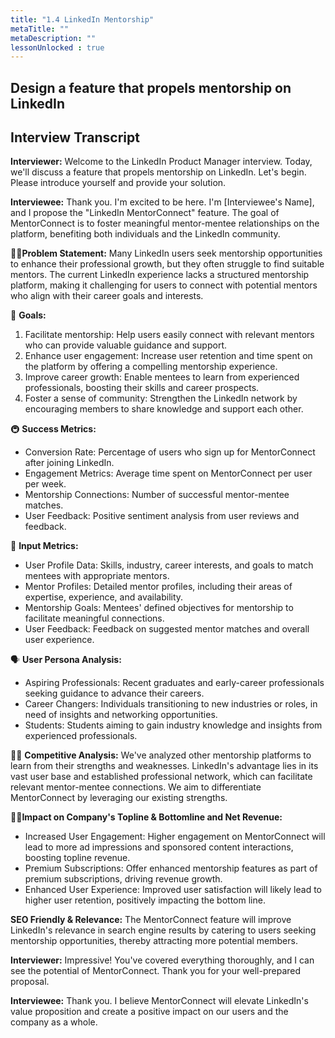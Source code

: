 ```yaml
---
title: "1.4 LinkedIn Mentorship"
metaTitle: ""
metaDescription: ""
lessonUnlocked : true
---
```


##  Design a feature that propels mentorship on LinkedIn


<YoutubeView id="eyT75volM7k"/>

## Interview Transcript


**Interviewer:** Welcome to the LinkedIn Product Manager interview. Today, we'll discuss a feature that propels mentorship on LinkedIn. Let's begin. Please introduce yourself and provide your solution.

**Interviewee:** Thank you. I'm excited to be here. I'm [Interviewee's Name], and I propose the "LinkedIn MentorConnect" feature. The goal of MentorConnect is to foster meaningful mentor-mentee relationships on the platform, benefiting both individuals and the LinkedIn community.

🤴🏻**Problem Statement:**
Many LinkedIn users seek mentorship opportunities to enhance their professional growth, but they often struggle to find suitable mentors. The current LinkedIn experience lacks a structured mentorship platform, making it challenging for users to connect with potential mentors who align with their career goals and interests.

🥅 **Goals:**

1. Facilitate mentorship: Help users easily connect with relevant mentors who can provide valuable guidance and support.
2. Enhance user engagement: Increase user retention and time spent on the platform by offering a compelling mentorship experience.
3. Improve career growth: Enable mentees to learn from experienced professionals, boosting their skills and career prospects.
4. Foster a sense of community: Strengthen the LinkedIn network by encouraging members to share knowledge and support each other.

🚇 **Success Metrics:**

- Conversion Rate: Percentage of users who sign up for MentorConnect after joining LinkedIn.
- Engagement Metrics: Average time spent on MentorConnect per user per week.
- Mentorship Connections: Number of successful mentor-mentee matches.
- User Feedback: Positive sentiment analysis from user reviews and feedback.

🔘 **Input Metrics:**

- User Profile Data: Skills, industry, career interests, and goals to match mentees with appropriate mentors.
- Mentor Profiles: Detailed mentor profiles, including their areas of expertise, experience, and availability.
- Mentorship Goals: Mentees' defined objectives for mentorship to facilitate meaningful connections.
- User Feedback: Feedback on suggested mentor matches and overall user experience.

🗣️ **User Persona Analysis:**

- Aspiring Professionals: Recent graduates and early-career professionals seeking guidance to advance their careers.
- Career Changers: Individuals transitioning to new industries or roles, in need of insights and networking opportunities.
- Students: Students aiming to gain industry knowledge and insights from experienced professionals.

🏇🏻 **Competitive Analysis:**
We've analyzed other mentorship platforms to learn from their strengths and weaknesses. LinkedIn's advantage lies in its vast user base and established professional network, which can facilitate relevant mentor-mentee connections. We aim to differentiate MentorConnect by leveraging our existing strengths.

🖕🏻**Impact on Company's Topline & Bottomline and Net Revenue:**

- Increased User Engagement: Higher engagement on MentorConnect will lead to more ad impressions and sponsored content interactions, boosting topline revenue.
- Premium Subscriptions: Offer enhanced mentorship features as part of premium subscriptions, driving revenue growth.
- Enhanced User Experience: Improved user satisfaction will likely lead to higher user retention, positively impacting the bottom line.

**SEO Friendly & Relevance:**
The MentorConnect feature will improve LinkedIn's relevance in search engine results by catering to users seeking mentorship opportunities, thereby attracting more potential members.

**Interviewer:** Impressive! You've covered everything thoroughly, and I can see the potential of MentorConnect. Thank you for your well-prepared proposal.

**Interviewee:** Thank you. I believe MentorConnect will elevate LinkedIn's value proposition and create a positive impact on our users and the company as a whole.